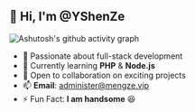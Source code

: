 ## 👋 Hi, I'm @YShenZe  

![Ashutosh's github activity graph](https://github-readme-activity-graph.vercel.app/graph?username=YShenZe&theme=dracula)

- 👀 Passionate about full-stack development  
- 🌱 Currently learning **PHP** & **Node.js**  
- 💞️ Open to collaboration on exciting projects  
- 📫 **Email**: administer@mengze.vip
- ⚡ Fun Fact: **I am handsome** 😆  
